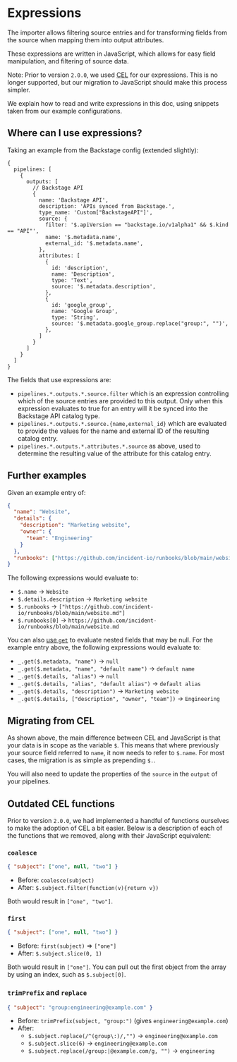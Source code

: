 # Expressions

The importer allows filtering source entries and for transforming fields from
the source when mapping them into output attributes.

These expressions are written in JavaScript, which allows for easy field
manipulation, and filtering of source data.

Note: Prior to version `2.0.0`, we used [CEL](https://github.com/google/cel-spec)
for our expressions. This is no longer supported, but our migration to
JavaScript should make this process simpler.

We explain how to read and write expressions in this doc, using snippets taken
from our example configurations.

## Where can I use expressions?

Taking an example from the Backstage config (extended slightly):

```jsonnet
{
  pipelines: [
    {
      outputs: [
        // Backstage API
        {
          name: 'Backstage API',
          description: 'APIs synced from Backstage.',
          type_name: 'Custom["BackstageAPI"]',
          source: {
            filter: '$.apiVersion == "backstage.io/v1alpha1" && $.kind == "API"',
            name: '$.metadata.name',
            external_id: '$.metadata.name',
          },
          attributes: [
            {
              id: 'description',
              name: 'Description',
              type: 'Text',
              source: '$.metadata.description',
            },
            {
              id: 'google_group',
              name: 'Google Group',
              type: 'String',
              source: '$.metadata.google_group.replace("group:", "")',
            },
          ]
        }
      ]
    }
  ]
}
```

The fields that use expressions are:

- `pipelines.*.outputs.*.source.filter` which is an expression controlling which
  of the source entries are provided to this output. Only when this expression
  evaluates to true for an entry will it be synced into the Backstage API
  catalog type.
- `pipelines.*.outputs.*.source.{name,external_id}` which are evaluated to
  provide the values for the name and external ID of the resulting catalog
  entry.
- `pipelines.*.outputs.*.attributes.*.source` as above, used to determine the
  resulting value of the attribute for this catalog entry.

## Further examples

Given an example entry of:

```json
{
  "name": "Website",
  "details": {
    "description": "Marketing website",
    "owner": {
      "team": "Engineering"
    }
  },
  "runbooks": ["https://github.com/incident-io/runbooks/blob/main/website.md"]
}
```

The following expressions would evaluate to:

- `$.name` → `Website`
- `$.details.description` → `Marketing website`
- `$.runbooks` → `["https://github.com/incident-io/runbooks/blob/main/website.md"]`
- `$.runbooks[0]` → `https://github.com/incident-io/runbooks/blob/main/website.md`

You can also [use `get`](https://underscorejs.org/#get) to evaluate nested fields that may be null.
For the example entry above, the following expressions would evaluate to:

- `_.get($.metadata, "name")` → `null`
- `_.get($.metadata, "name", "default name")` → `default name`
- `_.get($.details, "alias")` → `null`
- `_.get($.details, "alias", "default alias")` → `default alias`
- `_.get($.details, "description")` → `Marketing website`
- `_.get($.details, ["description", "owner", "team"])` → `Engineering`

## Migrating from CEL

As shown above, the main difference between CEL and JavaScript is that your
data is in scope as the variable `$`. This means that where previously your
source field referred to `name`, it now needs to refer to `$.name`. For most
cases, the migration is as simple as prepending `$.`.

You will also need to update the properties of the `source` in the `output` of
your pipelines.

## Outdated CEL functions

Prior to version `2.0.0`, we had implemented a handful of functions ourselves
to make the adoption of CEL a bit easier. Below is a description of each of
the functions that we removed, along with their JavaScript equivalent:

### `coalesce`

```json
{ "subject": ["one", null, "two"] }
```

- Before: `coalesce(subject)`
- After: `$.subject.filter(function(v){return v})`

Both would result in `["one", "two"]`.

### `first`

```json
{ "subject": ["one", null, "two"] }
```

- Before: `first(subject)` => `["one"]`
- After: `$.subject.slice(0, 1)`

Both would result in `["one"]`. You can pull out the first object from the
array by using an index, such as `$.subject[0]`.

### `trimPrefix` and `replace`

```json
{ "subject": "group:engineering@example.com" }
```

- Before: `trimPrefix(subject, "group:")` (gives `engineering@example.com`)
- After:
  - `$.subject.replace(/^(group\:)/,"")` → `engineering@example.com`
  - `$.subject.slice(6)` → `engineering@example.com`
  - `$.subject.replace(/group:|@example.com/g, "")` → `engineering`
